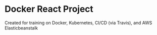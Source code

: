 # Docker React Project

Created for training on Docker, Kubernetes, CI/CD (via Travis), and AWS Elasticbeanstalk